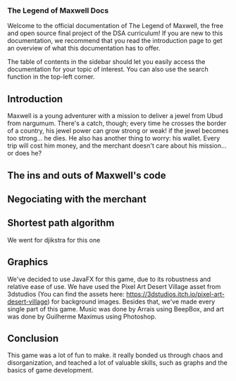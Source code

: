 ### The Legend of Maxwell Docs

Welcome to the official documentation of The Legend of Maxwell, the free and open source final project of the DSA curriculum! If you are new to this documentation, we recommend that you read the introduction page to get an overview of what this documentation has to offer.

The table of contents in the sidebar should let you easily access the documentation for your topic of interest. You can also use the search function in the top-left corner.

## Introduction

Maxwell is a young adventurer with a mission to deliver a jewel from Ubud from nargumum. There's a catch, though; every time he crosses the border of a country, his jewel power can grow strong or weak! if the jewel becomes too strong... he dies. He also has another thing to worry: his wallet. Every trip will cost him money, and the merchant doesn't care about his mission... or does he?


## The ins and outs of Maxwell's code

## Negociating with the merchant

## Shortest path algorithm
We went for djikstra for this one

## Graphics

We've decided to use JavaFX for this game, due to its robustness and relative ease of use. We have used the Pixel Art Desert Village asset from 3dstudios (You can find the assets here: https://3dstudios.itch.io/pixel-art-desert-village) for background images. Besides that, we've made every single part of this game. Music was done by Arrais using BeepBox, and art was done by Guilherme Maximus using Photoshop.

## Conclusion

This game was a lot of fun to make. it really bonded us through chaos and disorganization, and teached a lot of valuable skills, such as graphs and the basics of game development.